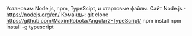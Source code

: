 Установим Node.js, npm, TypeScipt, и стартовые файлы.
Сайт Node.js - https://nodejs.org/en/
Команды:
git clone https://github.com/MaximRobota/Angular2-TypeScript/
npm install
npm install -g typescript
